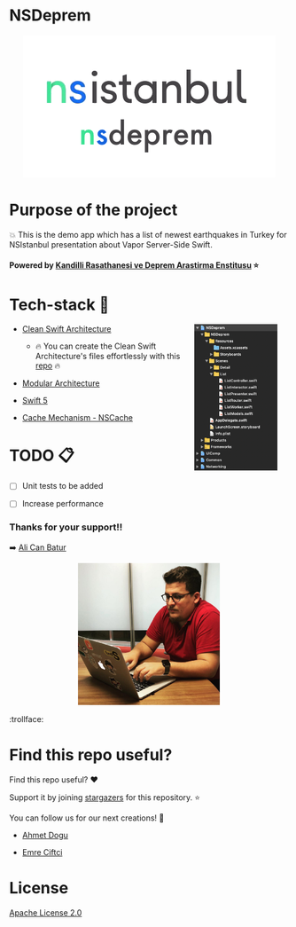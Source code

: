 # NSDeprem

<p align="center">
<img src="images/launch-logo.png" />
</p>


Purpose of the project
======================

:boom: This is the demo app which has a list of newest earthquakes in Turkey for NSIstanbul presentation about Vapor Server-Side Swift.

#### Powered by [Kandilli Rasathanesi ve Deprem Arastirma Enstitusu](http://m.koeri.boun.edu.tr/dbs3/) :star: 


Tech-stack :calling:
======================

<img src="images/clean-modular.png" width="150" align="right" hspace="20">

* [Clean Swift Architecture](https://hackernoon.com/introducing-clean-swift-architecture-vip-770a639ad7bf)

  * :fire: You can create the Clean Swift Architecture's files effortlessly with this [repo](https://github.com/emrcftci/clean-swift-architecture-file-template) :fire:

* [Modular Architecture](https://www.youtube.com/watch?v=tSXFjpio5MA)

* [Swift 5](https://github.com/apple/swift)

* [Cache Mechanism - NSCache](https://www.hackingwithswift.com/example-code/system/how-to-cache-data-using-nscache)


TODO :clipboard:
======================

- [ ] Unit tests to be added
- [ ] Increase performance


### Thanks for your support!!

:arrow_right: [Ali Can Batur]()

<p align="center">
<img src="images/alicanbatur.png" />
</p>
:trollface:


Find this repo useful?
======================

Find this repo useful? :heart: 

Support it by joining [stargazers](https://github.com/emrcftci/NSDeprem/stargazers) for this repository. :star:

You can follow us for our next creations! 🤩

* [Ahmet Dogu](https://github.com/vicaren)

* [Emre Ciftci](https://github.com/emrcftci)


License
=======

[Apache License 2.0](https://github.com/emrcftci/NSDeprem/blob/master/LICENSE)